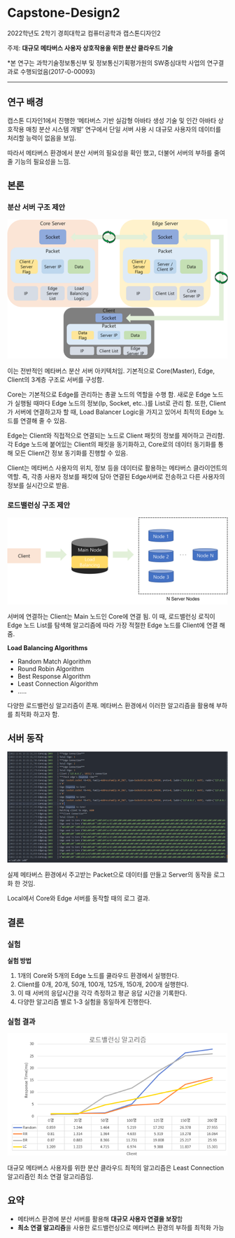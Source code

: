 # Capstone-Design2
2022학년도 2학기 경희대학교 컴퓨터공학과 캡스톤디자인2 

주제: **대규모 메타버스 사용자 상호작용을 위한 분산 클라우드 기술**

 *본 연구는 과학기술정보통신부 및 정보통신기획평가원의 SW중심대학 사업의 연구결과로 수행되었음(2017-0-00093)

------------------------


## 연구 배경

캡스톤 디자인1에서 진행한 ‘메타버스 기반 실감형 아바타 생성 기술 및  인간 아바타 상호작용 매칭 분산 시스템 개발’ 연구에서 단일 서버 사용 시 대규모 사용자의 데이터를 처리할 능력이 없음을 보임.

따라서 메타버스 환경에서 분산 서버의 필요성을 확인 했고, 더불어 서버의 부하를 줄여줄 기능의 필요성을 느낌.


## 본론
### 분산 서버 구조 제안

![Distributed Server Architecture](./img/Architecture.png)  

이는 전반적인 메타버스 분산 서버 아키텍처임. 기본적으로 Core(Master), Edge, Client의 3계층 구조로 서버를 구성함. 

Core는 기본적으로 Edge를 관리하는 총괄 노드의 역할을 수행 함. 새로운 Edge 노드가 실행될 때마다 Edge 노드의 정보(Ip, Socket, etc..)를 List로 관리 함. 또한, Client가 서버에 연결하고자 할 때, Load Balancer Logic을 가지고 있어서 최적의 Edge 노드를 연결해 줄 수 있음.

Edge는 Client와 직접적으로 연결되는 노드로 Client 패킷의 정보를 제어하고 관리함. 각 Edge 노드에 붙어있는 Client의 패킷을 동기화하고, Core로의 데이터 동기화를 통해 모든 Client간 정보 동기화를 진행할 수 있음.

Client는 메타버스 사용자의 위치, 정보 등을 데이터로 활용하는 메타버스 클라이언트의 역할. 즉, 각종 사용자 정보를 패킷에 담아 연결된 Edge서버로 전송하고 다른 사용자의 정보를 실시간으로 받음.

### 로드밸런싱 구조 제안

![Load Balancer](./img/Loadbalancer.png)

서버에 연결하는 Client는 Main 노드인 Core에 연결 됨. 이 때, 로드밸런싱 로직이 Edge 노드 List를 탐색해 알고리즘에 따라 가장 적절한 Edge 노드를 Client에 연결 해줌.

**Load Balancing Algorithms**
- Random Match Algorithm
- Round Robin Algorithm
- Best Response Algorithm
- Least Connection Algorithm
- .....

다양한 로드밸런싱 알고리즘이 존재. 메타버스 환경에서 이러한 알고리즘을 활용해 부하를 최적화 하고자 함.


## 서버 동작

![Running Server's Log Example](./img/Server%20Log%20Example.png)

실제 메타버스 환경에서 주고받는 Packet으로 데이터를 만들고 Server의 동작을 로그화 한 것임.

Local에서 Core와 Edge 서버를 동작할 때의 로그 결과.


## 결론
### 실험

**실험 방법**
1. 1개의 Core와 5개의 Edge 노드를 쿨라우드 환경에서 실행한다.
2. Client를 0개, 20개, 50개, 100개, 125개, 150개, 200개 실행한다.
3. 이 때 서버의 응답시간을 각각 측정하고 평균 응답 시간을 기록한다.
4. 다양한 알고리즘 별로 1-3 실험을 동일하게 진행한다.

### 실험 결과

![Load Balancing Result](./img/Loadbalancer%20Result.PNG)

대규모 메타버스 사용자를 위한 분산 클라우드 최적의 알고리즘은 Least Connection 알고리즘인 최소 연결 알고리즘임.


## 요약

- 메타버스 환경에 분산 서버를 활용해 **대규모 사용자 연결을 보장**함
- **최소 연결 알고리즘**을 사용한 로드밸런싱으로 메타버스 환경의 부하를 최적화 가능